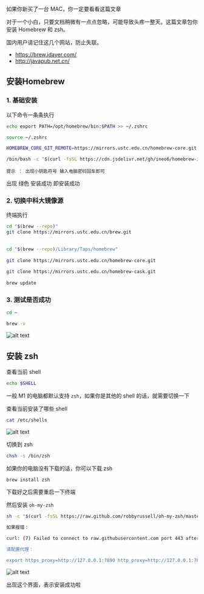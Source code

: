 如果你新买了一台 MAC，你一定要看看这篇文章

对于一个小白，只要文档稍微有一点点忽略，可能导致头疼一整天。这篇文章包你安装 Homebrew 和 zsh。

国内用户请记住这几个网站，防止失联。

- https://brew.idayer.com/
- http://javapub.net.cn/


## 安装Homebrew

### 1. 基础安装

以下命令一条条执行

```bash
echo export PATH=/opt/homebrew/bin:$PATH >> ~/.zshrc

source ~/.zshrc

HOMEBREW_CORE_GIT_REMOTE=https://mirrors.ustc.edu.cn/homebrew-core.git

/bin/bash -c "$(curl -fsSL https://cdn.jsdelivr.net/gh/ineo6/homebrew-install/install.sh)"

```

`提示 ： 出现小钥匙符号 输入电脑密码回车即可`

出现 绿色 安装成功 即安装成功


### 2. 切换中科大镜像源

终端执行

```bash
cd "$(brew --repo)"
git clone https://mirrors.ustc.edu.cn/brew.git
 
 
cd "$(brew --repo)/Library/Taps/homebrew"
 
git clone https://mirrors.ustc.edu.cn/homebrew-core.git
 
git clone https://mirrors.ustc.edu.cn/homebrew-cask.git
 
brew update 

```


### 3. 测试是否成功

```bash
cd ~

brew -v
```

![alt text](https://javapub-common-oss.oss-cn-beijing.aliyuncs.com/javapub/image.png)


## 安装 zsh


查看当前 shell

```bash
echo $SHELL
```

一般 M1 的电脑都默认支持 `zsh`，如果你是其他的 shell 的话，就需要切换一下

查看当前安装了哪些 shell

```bash
cat /etc/shells
```

![alt text](https://javapub-common-oss.oss-cn-beijing.aliyuncs.com/javapub/image-1.png)

切换到 zsh

```bash
chsh -s /bin/zsh
```

如果你的电脑没有下载的话，你可以下载 zsh

```bash
brew install zsh
```

下载好之后需要重启一下终端

然后安装 `oh-my-zsh`

```bash
sh -c "$(curl -fsSL https://raw.github.com/robbyrussell/oh-my-zsh/master/tools/install.sh)"
```

```bash
如果报错：

curl: (7) Failed to connect to raw.githubusercontent.com port 443 after 22 ms: Couldn't connect to server

请配置代理：

export https_proxy=http://127.0.0.1:7890 http_proxy=http://127.0.0.1:7890 all_proxy=socks5://127.0.0.1:7890
```

![alt text](https://javapub-common-oss.oss-cn-beijing.aliyuncs.com/javapub/image-2.png)

出现这个界面，表示安装成功啦

